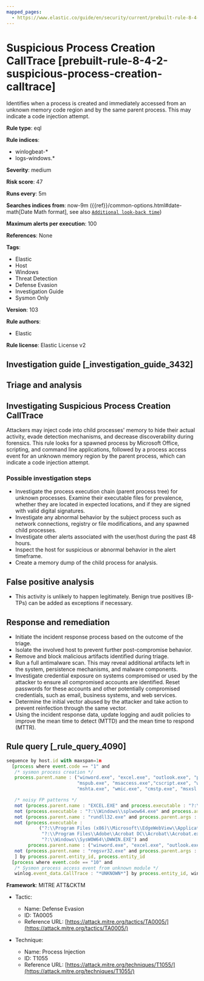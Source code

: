 ```yaml
---
mapped_pages:
  - https://www.elastic.co/guide/en/security/current/prebuilt-rule-8-4-2-suspicious-process-creation-calltrace.html
---
```


# Suspicious Process Creation CallTrace [prebuilt-rule-8-4-2-suspicious-process-creation-calltrace]

Identifies when a process is created and immediately accessed from an unknown memory code region and by the same parent process. This may indicate a code injection attempt.

**Rule type**: eql

**Rule indices**:

* winlogbeat-*
* logs-windows.*

**Severity**: medium

**Risk score**: 47

**Runs every**: 5m

**Searches indices from**: now-9m ({{ref}}/common-options.html#date-math[Date Math format], see also [`Additional look-back time`](docs-content://solutions/security/detect-and-alert/create-detection-rule.md#rule-schedule))

**Maximum alerts per execution**: 100

**References**: None

**Tags**:

* Elastic
* Host
* Windows
* Threat Detection
* Defense Evasion
* Investigation Guide
* Sysmon Only

**Version**: 103

**Rule authors**:

* Elastic

**Rule license**: Elastic License v2

## Investigation guide [_investigation_guide_3432]

## Triage and analysis

## Investigating Suspicious Process Creation CallTrace

Attackers may inject code into child processes' memory to hide their actual activity, evade detection mechanisms, and decrease discoverability during forensics. This rule looks for a spawned process by Microsoft Office, scripting, and command line applications, followed by a process access event for an unknown memory region by the parent process, which can indicate a code injection attempt.

### Possible investigation steps

- Investigate the process execution chain (parent process tree) for unknown processes. Examine their executable files for prevalence, whether they are located in expected locations, and if they are signed with valid digital signatures.
- Investigate any abnormal behavior by the subject process such as network connections, registry or file modifications, and any spawned child processes.
- Investigate other alerts associated with the user/host during the past 48 hours.
- Inspect the host for suspicious or abnormal behavior in the alert timeframe.
- Create a memory dump of the child process for analysis.

## False positive analysis

- This activity is unlikely to happen legitimately. Benign true positives (B-TPs) can be added as exceptions if necessary.

## Response and remediation

- Initiate the incident response process based on the outcome of the triage.
- Isolate the involved host to prevent further post-compromise behavior.
- Remove and block malicious artifacts identified during triage.
- Run a full antimalware scan. This may reveal additional artifacts left in the system, persistence mechanisms, and malware components.
- Investigate credential exposure on systems compromised or used by the attacker to ensure all compromised accounts are identified. Reset passwords for these accounts and other potentially compromised credentials, such as email, business systems, and web services.
- Determine the initial vector abused by the attacker and take action to prevent reinfection through the same vector.
- Using the incident response data, update logging and audit policies to improve the mean time to detect (MTTD) and the mean time to respond (MTTR).

## Rule query [_rule_query_4090]

```js
sequence by host.id with maxspan=1m
  [process where event.code == "1" and
   /* sysmon process creation */
   process.parent.name : ("winword.exe", "excel.exe", "outlook.exe", "powerpnt.exe", "eqnedt32.exe", "fltldr.exe",
                          "mspub.exe", "msaccess.exe","cscript.exe", "wscript.exe", "rundll32.exe", "regsvr32.exe",
                          "mshta.exe", "wmic.exe", "cmstp.exe", "msxsl.exe") and

   /* noisy FP patterns */
   not (process.parent.name : "EXCEL.EXE" and process.executable : "?:\\Program Files\\Microsoft Office\\root\\Office*\\ADDINS\\*.exe") and
   not (process.executable : "?:\\Windows\\splwow64.exe" and process.args in ("8192", "12288") and process.parent.name : ("winword.exe", "excel.exe", "outlook.exe", "powerpnt.exe")) and
   not (process.parent.name : "rundll32.exe" and process.parent.args : ("?:\\WINDOWS\\Installer\\MSI*.tmp,zzzzInvokeManagedCustomActionOutOfProc", "--no-sandbox")) and
   not (process.executable :
            ("?:\\Program Files (x86)\\Microsoft\\EdgeWebView\\Application\\*\\msedgewebview2.exe",
             "?:\\Program Files\\Adobe\\Acrobat DC\\Acrobat\\Acrobat.exe",
             "?:\\Windows\\SysWOW64\\DWWIN.EXE") and
        process.parent.name : ("winword.exe", "excel.exe", "outlook.exe", "powerpnt.exe")) and
   not (process.parent.name : "regsvr32.exe" and process.parent.args : ("?:\\Program Files\\*", "?:\\Program Files (x86)\\*"))
   ] by process.parent.entity_id, process.entity_id
  [process where event.code == "10" and
   /* Sysmon process access event from unknown module */
   winlog.event_data.CallTrace : "*UNKNOWN*"] by process.entity_id, winlog.event_data.TargetProcessGUID
```

**Framework**: MITRE ATT&CKTM

* Tactic:

    * Name: Defense Evasion
    * ID: TA0005
    * Reference URL: [https://attack.mitre.org/tactics/TA0005/](https://attack.mitre.org/tactics/TA0005/)

* Technique:

    * Name: Process Injection
    * ID: T1055
    * Reference URL: [https://attack.mitre.org/techniques/T1055/](https://attack.mitre.org/techniques/T1055/)



